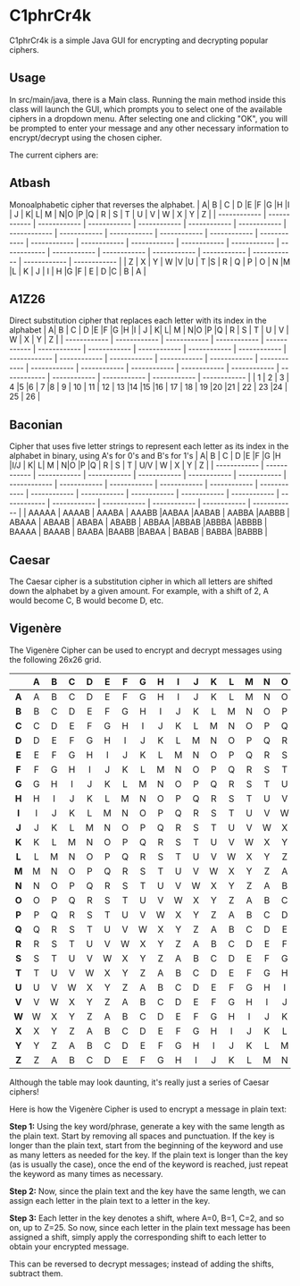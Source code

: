 # C1phrCr4k
C1phrCr4k is a simple Java GUI for encrypting and decrypting popular ciphers.

## Usage
In src/main/java, there is a Main class. Running the main method inside this class will launch the GUI, which prompts you to select one of the available ciphers in a dropdown menu. After selecting one and clicking "OK", you will be prompted to enter your message and any other necessary information to encrypt/decrypt using the chosen cipher.

The current ciphers are:

## Atbash
Monoalphabetic cipher that reverses the alphabet. 
|   A| B  | C  | D  |E   |F   |G   |H   |I   | J  |  K|  L| M |  N|O   |P   |Q   | R | S | T | U | V | W | X | Y | Z |
| ------------ | ------------ | ------------ | ------------ | ------------ | ------------ | ------------ | ------------ | ------------ | ------------ | ------------ | ------------ | ------------ | ------------ | ------------ | ------------ | ------------ | ------------ | ------------ | ------------ | ------------ | ------------ | ------------ | ------------ | ------------ | ------------ |
| Z |  X | Y  | W  |V   |U   | T  |S   | R  | Q  | P  | O  | N  |M   |L   | K  | J  | I  | H  |G   |F   | E  | D  |C   | B  | A  |

## A1Z26
Direct substitution cipher that replaces each letter with its index in the alphabet 
|   A| B  | C  | D  |E   |F   |G   |H   |I   | J  |  K|  L| M |  N|O   |P   |Q   | R | S | T | U | V | W | X | Y | Z |
| ------------ | ------------ | ------------ | ------------ | ------------ | ------------ | ------------ | ------------ | ------------ | ------------ | ------------ | ------------ | ------------ | ------------ | ------------ | ------------ | ------------ | ------------ | ------------ | ------------ | ------------ | ------------ | ------------ | ------------ | ------------ | ------------ |
| 1 |  2 | 3  | 4  |5   |6   | 7  |8   | 9  | 10  | 11  | 12  | 13  |14   |15  |16  | 17  | 18  | 19  |20   |21   | 22  | 23  |24   | 25  | 26  |

## Baconian
Cipher that uses five letter strings to represent each letter as its index in the alphabet in binary, using A's for 0's and B's for 1's
|   A| B  | C  | D  |E   |F   |G   |H   |I/J   |   K|  L| M |  N|O   |P   |Q   | R | S | T | U/V |  W | X | Y | Z |
| ------------ |   ------------ | ------------ | ------------ | ------------ | ------------ | ------------ | ------------ | ------------ | ------------ | ------------ | ------------ | ------------ | ------------ | ------------ | ------------ | ------------ | ------------ | ------------ | ------------ | ------------ | ------------ | ------------ | ------------ |
| AAAAA |  AAAAB | AAABA  | AAABB  |AABAA   |AABAB   | AABBA  |AABBB   | ABAAA  | ABAAB  | ABABA  | ABABB  | ABBAA  |ABBAB   |ABBBA  |ABBBB  | BAAAA  | BAAAB  | BAABA  |BAABB   |BABAA   | BABAB  | BABBA  |BABBB   | 
## Caesar
The Caesar cipher is a substitution cipher in which all letters are shifted down the alphabet by a given amount. For example, with a shift of 2, A would become C, B would become D, etc. 
## Vigenère
The Vigenère Cipher can be used to encrypt and decrypt messages using the following 26x26 grid.

| |A|B|C|D|E|F|G|H|I|J|K|L|M|N|O|P|Q|R|S|T|U|V|W|X|Y|Z
:---:|:---:|:---:|:---:|:---:|:---:|:---:|:---:|:---:|:---:|:---:|:---:|:---:|:---:|:---:|:---:|:---:|:---:|:---:|:---:|:---:|:---:|:---:|:---:|:---:|:---:|:---:
**A**|A|B|C|D|E|F|G|H|I|J|K|L|M|N|O|P|Q|R|S|T|U|V|W|X|Y|Z
**B**|B|C|D|E|F|G|H|I|J|K|L|M|N|O|P|Q|R|S|T|U|V|W|X|Y|Z|A
**C**|C|D|E|F|G|H|I|J|K|L|M|N|O|P|Q|R|S|T|U|V|W|X|Y|Z|A|B
**D**|D|E|F|G|H|I|J|K|L|M|N|O|P|Q|R|S|T|U|V|W|X|Y|Z|A|B|C
**E**|E|F|G|H|I|J|K|L|M|N|O|P|Q|R|S|T|U|V|W|X|Y|Z|A|B|C|D
**F**|F|G|H|I|J|K|L|M|N|O|P|Q|R|S|T|U|V|W|X|Y|Z|A|B|C|D|E
**G**|G|H|I|J|K|L|M|N|O|P|Q|R|S|T|U|V|W|X|Y|Z|A|B|C|D|E|F
**H**|H|I|J|K|L|M|N|O|P|Q|R|S|T|U|V|W|X|Y|Z|A|B|C|D|E|F|G
**I**|I|J|K|L|M|N|O|P|Q|R|S|T|U|V|W|X|Y|Z|A|B|C|D|E|F|G|H
**J**|J|K|L|M|N|O|P|Q|R|S|T|U|V|W|X|Y|Z|A|B|C|D|E|F|G|H|I
**K**|K|L|M|N|O|P|Q|R|S|T|U|V|W|X|Y|Z|A|B|C|D|E|F|G|H|I|J
**L**|L|M|N|O|P|Q|R|S|T|U|V|W|X|Y|Z|A|B|C|D|E|F|G|H|I|J|K
**M**|M|N|O|P|Q|R|S|T|U|V|W|X|Y|Z|A|B|C|D|E|F|G|H|I|J|K|L
**N**|N|O|P|Q|R|S|T|U|V|W|X|Y|Z|A|B|C|D|E|F|G|H|I|J|K|L|M
**O**|O|P|Q|R|S|T|U|V|W|X|Y|Z|A|B|C|D|E|F|G|H|I|J|K|L|M|N
**P**|P|Q|R|S|T|U|V|W|X|Y|Z|A|B|C|D|E|F|G|H|I|J|K|L|M|N|O
**Q**|Q|R|S|T|U|V|W|X|Y|Z|A|B|C|D|E|F|G|H|I|J|K|L|M|N|O|P
**R**|R|S|T|U|V|W|X|Y|Z|A|B|C|D|E|F|G|H|I|J|K|L|M|N|O|P|Q
**S**|S|T|U|V|W|X|Y|Z|A|B|C|D|E|F|G|H|I|J|K|L|M|N|O|P|Q|R
**T**|T|U|V|W|X|Y|Z|A|B|C|D|E|F|G|H|I|J|K|L|M|N|O|P|Q|R|S
**U**|U|V|W|X|Y|Z|A|B|C|D|E|F|G|H|I|J|K|L|M|N|O|P|Q|R|S|T
**V**|V|W|X|Y|Z|A|B|C|D|E|F|G|H|I|J|K|L|M|N|O|P|Q|R|S|T|U
**W**|W|X|Y|Z|A|B|C|D|E|F|G|H|I|J|K|L|M|N|O|P|Q|R|S|T|U|V
**X**|X|Y|Z|A|B|C|D|E|F|G|H|I|J|K|L|M|N|O|P|Q|R|S|T|U|V|W
**Y**|Y|Z|A|B|C|D|E|F|G|H|I|J|K|L|M|N|O|P|Q|R|S|T|U|V|W|X
**Z**|Z|A|B|C|D|E|F|G|H|I|J|K|L|M|N|O|P|Q|R|S|T|U|V|W|X|Y

Although the table may look daunting, it's really just a series of Caesar ciphers!

Here is how the Vigenère Cipher is used to encrypt a message in plain text:

**Step 1:** 
Using the key word/phrase, generate a key with the same length as the plain text. Start by removing all spaces and punctuation.
If the key is longer than the plain text, start from the beginning of the keyword and use as many letters as needed for the key. If 
the plain text is longer than the key (as is usually the case), once the end of the keyword is reached, just repeat the keyword as many
times as necessary.

**Step 2:**
Now, since the plain text and the key have the same length, we can assign each letter in the plain text to a letter in the key.

**Step 3:**
Each letter in the key denotes a shift, where A=0, B=1, C=2, and so on, up to Z=25. So now, since each letter in the plain text
message has been assigned a shift, simply apply the corresponding shift to each letter to obtain your encrypted message.

This can be reversed to decrypt messages; instead of adding the shifts, subtract them.

